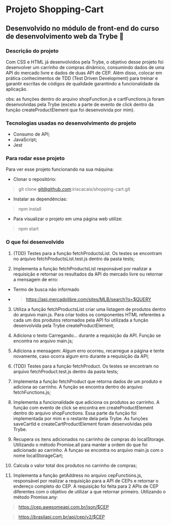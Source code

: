 # Projeto Shopping-Cart 
## Desenvolvido no módulo de front-end do curso de desenvolvimento web da Trybe 🚀

### Descrição do projeto
Com CSS e HTML já desenvolvidos pela Trybe, o objetivo desse projeto foi desenvolver um carrinho de compras dinâmico, consumindo dados de uma API do mercado livre e dados de duas API de CEP. Além disso, colocar em prática conhecimentos de TDD (Test Driven Development) para treinar e garantir escritas de códigos de qualidade garantindo a funcionalidade da aplicação.

obs: as funções dentro do arquivo shopFunction.js e cartFunctions.js foram desenvolvidas pela Trybe (exceto a parte de evento de click dentro da função createProductElement que foi desenvolvida por mim).

### Tecnologias usadas no desenvolvimento do projeto
- Consumo de API;
- JavaScript;
- Jest

### Para rodar esse projeto
Para ver esse projeto funcionando na sua máquina:
- Clonar o repositório:
> git clone git@github.com:iriscacais/shopping-cart.git
- Instalar as dependências:
> npm install
- Para visualizar o projeto em uma página web utilize:
> npm start

### O que foi desenvolvido 
1. (TDD) Testes para a função fetchProductsList. Os testes se encontram no arquivo fetchProductsList.test.js dentro da pasta tests;

2. Implementa a função fetchProductsList responsável por realizar a requisição e retornar os resultados da API do mercado livre ou retornar a mensagem de erro:
 - Termo de busca não informado
 - > https://api.mercadolibre.com/sites/MLB/search?q=$QUERY
 
3. Utiliza a função fetchProductsList criar uma listagem de produtos dentro do arquivo main.js. Para criar todos os componentes HTML referentes a cada um dos produtos retornados pela API foi utilizada a função desenvolvida pela Trybe createProductElement;

4. Adiciona o texto Carregando... durante a requisição da API. Função se encontra no arquivo main.js;

5. Adiciona a mensagem: Algum erro ocorreu, recarregue a página e tente novamente, caso ocorra algum erro durante a requisição da API;

6. (TDD) Testes para a função fetchProduct. Os testes se encontram no arquivo fetchProduct.test.js dentro da pasta tests;

7. Implementa a função fetchProduct que retorna dados de um produto e adiciona ao carrinho. A função se encontra dentro do arquivo fetchFunctions.js;

8. Implementa a funcionalidade que adiciona os produtos ao carrinho. A função com evento de click se encontra em createProductElement dentro do arquivo shopFunctions. Essa parte da função foi implementada por mim e o restante dela pela Trybe. As funções saveCartId e createCartProductElement foram desenvolvidas pela Trybe.

9. Recupera os itens adicionados no carrinho de compras do localStorage. Utilizando o método Promise.all para manter a ordem do que foi adicionado ao carrinho. A funçao se encontra no arquivo main.js com o nome localStorageCart;

10. Calcula o valor total dos produtos no carrinho de compras;

11. Implementa a função getAddress no arquivo cepFunctions.js, responsável por realizar a requisição para a API de CEPs e retornar o endereço completo do CEP. A requisição foi feita para 2 APIs de CEP diferentes com o objetivo de utilizar a que retornar primeiro. Utilizando o método Promise.any:

>https://cep.awesomeapi.com.br/json/$CEP 

>https://brasilapi.com.br/api/cep/v2/$CEP
